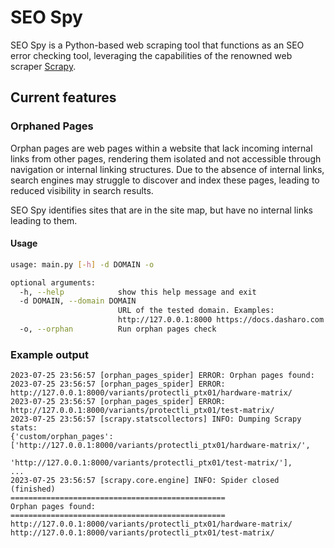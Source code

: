 # SEO Spy

SEO Spy is a Python-based web scraping tool that functions as an SEO error
checking tool, leveraging the capabilities of the renowned web scraper
[Scrapy](https://scrapy.org/).

## Current features

### Orphaned Pages

Orphan pages are web pages within a website that lack incoming internal links
from other pages, rendering them isolated and not accessible through navigation
or internal linking structures. Due to the absence of internal links,
search engines may struggle to discover and index these pages, leading
to reduced visibility in search results.

SEO Spy identifies sites that are in the site map, but have no internal links
leading to them.

#### Usage

```bash
usage: main.py [-h] -d DOMAIN -o

optional arguments:
  -h, --help            show this help message and exit
  -d DOMAIN, --domain DOMAIN
                        URL of the tested domain. Examples:
                        http://127.0.0.1:8000 https://docs.dasharo.com
  -o, --orphan          Run orphan pages check
```

### Example output
```
2023-07-25 23:56:57 [orphan_pages_spider] ERROR: Orphan pages found:
2023-07-25 23:56:57 [orphan_pages_spider] ERROR: http://127.0.0.1:8000/variants/protectli_ptx01/hardware-matrix/
2023-07-25 23:56:57 [orphan_pages_spider] ERROR: http://127.0.0.1:8000/variants/protectli_ptx01/test-matrix/
2023-07-25 23:56:57 [scrapy.statscollectors] INFO: Dumping Scrapy stats:
{'custom/orphan_pages': ['http://127.0.0.1:8000/variants/protectli_ptx01/hardware-matrix/',
                         'http://127.0.0.1:8000/variants/protectli_ptx01/test-matrix/'],
...
2023-07-25 23:56:57 [scrapy.core.engine] INFO: Spider closed (finished)
================================================
Orphan pages found:
================================================
http://127.0.0.1:8000/variants/protectli_ptx01/hardware-matrix/
http://127.0.0.1:8000/variants/protectli_ptx01/test-matrix/
```

